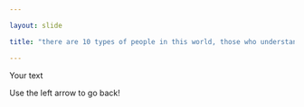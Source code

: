 ```yaml
---

layout: slide

title: "there are 10 types of people in this world, those who understand binary and those who dont!"

---
```


Your text

Use the left arrow to go back!

